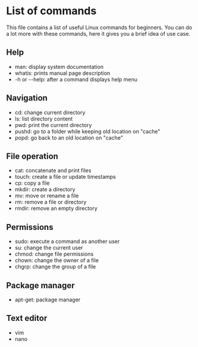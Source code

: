 # List of commands

This file contains a list of useful Linux commands for beginners. You can do a lot more with these commands, here it gives you a brief idea of use case.

## Help
* man: display system documentation
* whatis: prints manual page description
* -h or --help: after a command displays help menu

## Navigation
* cd: change current directory
* ls: list directory content
* pwd: print the current directory
* pushd: go to a folder while keeping old location on "cache"
* popd: go back to an old location on "cache"

## File operation
* cat: concatenate and print files
* touch: create a file or update timestamps
* cp: copy a file
* mkdir: create a directory
* mv: move or rename a file
* rm: remove a file or directory
* rmdir: remove an empty directory

## Permissions
* sudo: execute a command as another user
* su: change the current user
* chmod: change file permissions
* chown: change the owner of a file
* chgrp: change the group of a file

## Package manager
* apt-get: package manager

## Text editor
* vim
* nano